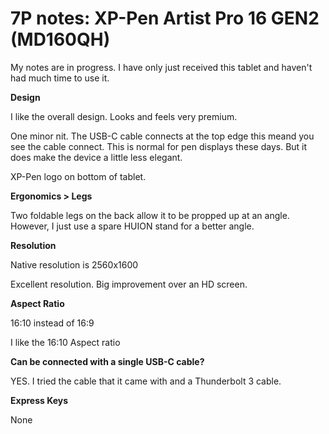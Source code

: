# 7P notes: XP-Pen Artist Pro 16 GEN2 (MD160QH)

My notes are in progress. I have only just received this tablet and haven't had much time to use it.

**Design**

I like the overall design. Looks and feels very premium.

One minor nit. The USB-C cable connects at the top edge this meand you see the cable connect. This is normal for pen displays these days. But it does make the device a little less elegant.

XP-Pen logo on bottom of tablet.&#x20;

**Ergonomics > Legs**

Two foldable legs on the back allow it to be propped up at an angle. However, I just use a spare HUION stand for a better angle.

**Resolution**

Native resolution is 2560x1600

Excellent resolution. Big improvement over an HD screen.

**Aspect Ratio**

16:10 instead of 16:9

I like the 16:10 Aspect ratio

**Can be connected with a single USB-C cable?**

YES. I tried the cable that it came with and a Thunderbolt 3 cable.

**Express Keys**

None

